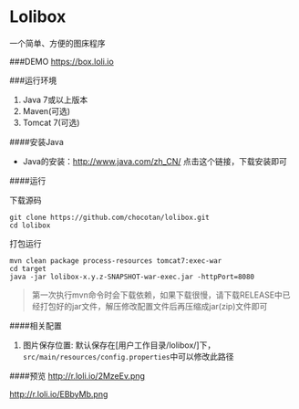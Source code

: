 Lolibox
=======

一个简单、方便的图床程序

###DEMO
https://box.loli.io

###运行环境
1. Java 7或以上版本
2. Maven(可选)
3. Tomcat 7(可选)

####安装Java
* Java的安装：http://www.java.com/zh_CN/ 点击这个链接，下载安装即可

####运行

下载源码
```
git clone https://github.com/chocotan/lolibox.git
cd lolibox
```
打包运行
```
mvn clean package process-resources tomcat7:exec-war
cd target 
java -jar lolibox-x.y.z-SNAPSHOT-war-exec.jar -httpPort=8080
```
> 第一次执行mvn命令时会下载依赖，如果下载很慢，请下载RELEASE中已经打包好的jar文件，解压修改配置文件后再压缩成jar(zip)文件即可

####相关配置
1. 图片保存位置: 默认保存在[用户工作目录/lolibox/]下，`src/main/resources/config.properties`中可以修改此路径

####预览
http://r.loli.io/2MzeEv.png

http://r.loli.io/EBbyMb.png
